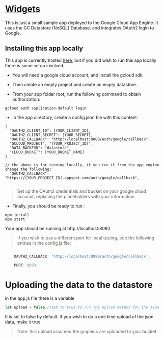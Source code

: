 # [Widgets](https://sampleapp-nodejs.appspot.com/)
This is just a small sample app deployed to the Google Cloud App Engine. It uses the GC Datastore (NoSQL) Database, and integrates OAuth2 login to Google.

## Installing this app locally

This app is currently hosted [here](https://sampleapp-nodejs.appspot.com),  but if you did wish to run this app locally there is some setup involved.

- You will need a google cloud account, and install the gcloud sdk.

- Then create an empty project and create an empty datastore.

- From your app folder root, run the following command to obtain authorization:
```
gcloud auth application-default login
```

- In the app directory, create a config.json file with this content:
```
{
  "OAUTH2_CLIENT_ID": [YOUR_CLIENT_ID],
  "OAUTH2_CLIENT_SECRET": [YOUR_SECRET],
  "OAUTH2_CALLBACK": "http://localhost:8080/auth/google/callback",
  "GCLOUD_PROJECT": "[YOUR_PROJECT_ID]",
  "DATA_BACKEND": "datastore",
  "CLOUD_BUCKET": [YOUR_BUCKET_NAME]
}

// the above is for running locally, if you run it from the app engine change the following:
  "OAUTH2_CALLBACK": "https://[YOUR_PROJECT_ID].appspot.com/auth/google/callback",


```
> Set up the OAuth2 credentials and bucket on your google cloud account, replacing the placeholders with your information.

- Finally, you should be ready to run :
```
npm install
npm start
```

Your app should be running at http://localhost:8080

> If you wish to use a different port for local testing, edit the following entries in the config.js file:

```js

    OAUTH2_CALLBACK: 'http://localhost:8080/auth/google/callback',

    PORT: 8080,
```

# Uploading the data to the datastore
in the app.js file there is a variable
```js
let upload = false;//set to true to run the upload method for the json data
```
It is set to false by default. If you wish to do a one time upload of the json data, make it true.
> Note: this upload assumed the graphics are uploaded to your bucket.